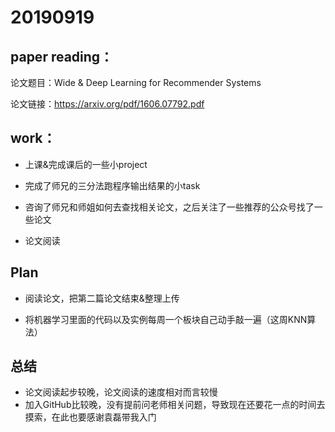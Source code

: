# 20190919

## paper reading：

论文题目：Wide & Deep Learning for Recommender Systems

论文链接：https://arxiv.org/pdf/1606.07792.pdf

## work：

- 上课&完成课后的一些小project

- 完成了师兄的三分法跑程序输出结果的小task

- 咨询了师兄和师姐如何去查找相关论文，之后关注了一些推荐的公众号找了一些论文

- 论文阅读


## Plan

- 阅读论文，把第二篇论文结束&整理上传

- 将机器学习里面的代码以及实例每周一个板块自己动手敲一遍（这周KNN算法）


## 总结

- 论文阅读起步较晚，论文阅读的速度相对而言较慢
- 加入GitHub比较晚，没有提前问老师相关问题，导致现在还要花一点的时间去摸索，在此也要感谢袁磊带我入门
